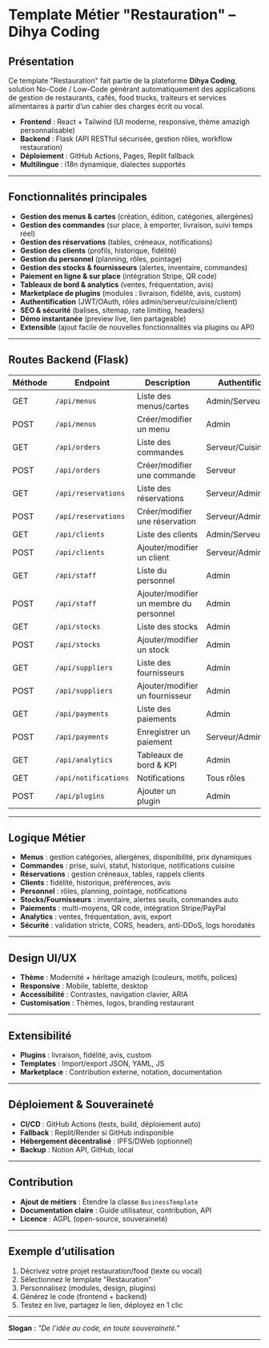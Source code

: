 # Template Métier "Restauration" – Dihya Coding

## Présentation

Ce template "Restauration" fait partie de la plateforme **Dihya Coding**, solution No-Code / Low-Code générant automatiquement des applications de gestion de restaurants, cafés, food trucks, traiteurs et services alimentaires à partir d’un cahier des charges écrit ou vocal.

- **Frontend** : React + Tailwind (UI moderne, responsive, thème amazigh personnalisable)
- **Backend** : Flask (API RESTful sécurisée, gestion rôles, workflow restauration)
- **Déploiement** : GitHub Actions, Pages, Replit fallback
- **Multilingue** : i18n dynamique, dialectes supportés

---

## Fonctionnalités principales

- **Gestion des menus & cartes** (création, édition, catégories, allergènes)
- **Gestion des commandes** (sur place, à emporter, livraison, suivi temps réel)
- **Gestion des réservations** (tables, créneaux, notifications)
- **Gestion des clients** (profils, historique, fidélité)
- **Gestion du personnel** (planning, rôles, pointage)
- **Gestion des stocks & fournisseurs** (alertes, inventaire, commandes)
- **Paiement en ligne & sur place** (intégration Stripe, QR code)
- **Tableaux de bord & analytics** (ventes, fréquentation, avis)
- **Marketplace de plugins** (modules : livraison, fidélité, avis, custom)
- **Authentification** (JWT/OAuth, rôles admin/serveur/cuisine/client)
- **SEO & sécurité** (balises, sitemap, rate limiting, headers)
- **Démo instantanée** (preview live, lien partageable)
- **Extensible** (ajout facile de nouvelles fonctionnalités via plugins ou API)

---

## Routes Backend (Flask)

| Méthode | Endpoint                      | Description                                 | Authentification      |
|---------|-------------------------------|---------------------------------------------|-----------------------|
| GET     | `/api/menus`                  | Liste des menus/cartes                      | Admin/Serveur         |
| POST    | `/api/menus`                  | Créer/modifier un menu                      | Admin                 |
| GET     | `/api/orders`                 | Liste des commandes                         | Serveur/Cuisine/Admin |
| POST    | `/api/orders`                 | Créer/modifier une commande                 | Serveur               |
| GET     | `/api/reservations`           | Liste des réservations                      | Serveur/Admin         |
| POST    | `/api/reservations`           | Créer/modifier une réservation              | Serveur/Admin         |
| GET     | `/api/clients`                | Liste des clients                           | Admin/Serveur         |
| POST    | `/api/clients`                | Ajouter/modifier un client                  | Serveur/Admin         |
| GET     | `/api/staff`                  | Liste du personnel                          | Admin                 |
| POST    | `/api/staff`                  | Ajouter/modifier un membre du personnel     | Admin                 |
| GET     | `/api/stocks`                 | Liste des stocks                            | Admin                 |
| POST    | `/api/stocks`                 | Ajouter/modifier un stock                   | Admin                 |
| GET     | `/api/suppliers`              | Liste des fournisseurs                      | Admin                 |
| POST    | `/api/suppliers`              | Ajouter/modifier un fournisseur             | Admin                 |
| GET     | `/api/payments`               | Liste des paiements                         | Admin                 |
| POST    | `/api/payments`               | Enregistrer un paiement                     | Serveur/Admin         |
| GET     | `/api/analytics`              | Tableaux de bord & KPI                      | Admin                 |
| GET     | `/api/notifications`          | Notifications                               | Tous rôles            |
| POST    | `/api/plugins`                | Ajouter un plugin                           | Admin                 |

---

## Logique Métier

- **Menus** : gestion catégories, allergènes, disponibilité, prix dynamiques
- **Commandes** : prise, suivi, statut, historique, notifications cuisine
- **Réservations** : gestion créneaux, tables, rappels clients
- **Clients** : fidélité, historique, préférences, avis
- **Personnel** : rôles, planning, pointage, notifications
- **Stocks/Fournisseurs** : inventaire, alertes seuils, commandes auto
- **Paiements** : multi-moyens, QR code, intégration Stripe/PayPal
- **Analytics** : ventes, fréquentation, avis, export
- **Sécurité** : validation stricte, CORS, headers, anti-DDoS, logs horodatés

---

## Design UI/UX

- **Thème** : Modernité + héritage amazigh (couleurs, motifs, polices)
- **Responsive** : Mobile, tablette, desktop
- **Accessibilité** : Contrastes, navigation clavier, ARIA
- **Customisation** : Thèmes, logos, branding restaurant

---

## Extensibilité

- **Plugins** : livraison, fidélité, avis, custom
- **Templates** : Import/export JSON, YAML, JS
- **Marketplace** : Contribution externe, notation, documentation

---

## Déploiement & Souveraineté

- **CI/CD** : GitHub Actions (tests, build, déploiement auto)
- **Fallback** : Replit/Render si GitHub indisponible
- **Hébergement décentralisé** : IPFS/DWeb (optionnel)
- **Backup** : Notion API, GitHub, local

---

## Contribution

- **Ajout de métiers** : Étendre la classe `BusinessTemplate`
- **Documentation claire** : Guide utilisateur, contribution, API
- **Licence** : AGPL (open-source, souveraineté)

---

## Exemple d’utilisation

1. Décrivez votre projet restauration/food (texte ou vocal)
2. Sélectionnez le template "Restauration"
3. Personnalisez (modules, design, plugins)
4. Générez le code (frontend + backend)
5. Testez en live, partagez le lien, déployez en 1 clic

---

**Slogan** : _"De l’idée au code, en toute souveraineté."_

---